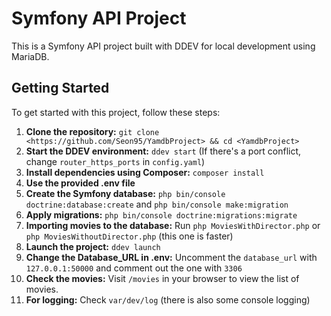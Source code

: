 # Symfony API Project

This is a Symfony API project built with DDEV for local development using MariaDB.

## Getting Started

To get started with this project, follow these steps:

1. **Clone the repository:** `git clone <https://github.com/Seon95/YamdbProject> && cd <YamdbProject>`
2. **Start the DDEV environment:** `ddev start` (If there's a port conflict, change `router_https_ports` in `config.yaml`)
3. **Install dependencies using Composer:** `composer install`
4. **Use the provided .env file**
5. **Create the Symfony database:** `php bin/console doctrine:database:create` and `php bin/console make:migration`
6. **Apply migrations:** `php bin/console doctrine:migrations:migrate`
7. **Importing movies to the database:** Run `php MoviesWithDirector.php` or `php MoviesWithoutDirector.php` (this one is faster)
8. **Launch the project:** `ddev launch`
9. **Change the Database_URL in .env:** Uncomment the `database_url` with `127.0.0.1:50000` and comment out the one with `3306`
10. **Check the movies:** Visit `/movies` in your browser to view the list of movies.
11. **For logging:** Check `var/dev/log` (there is also some console logging)
